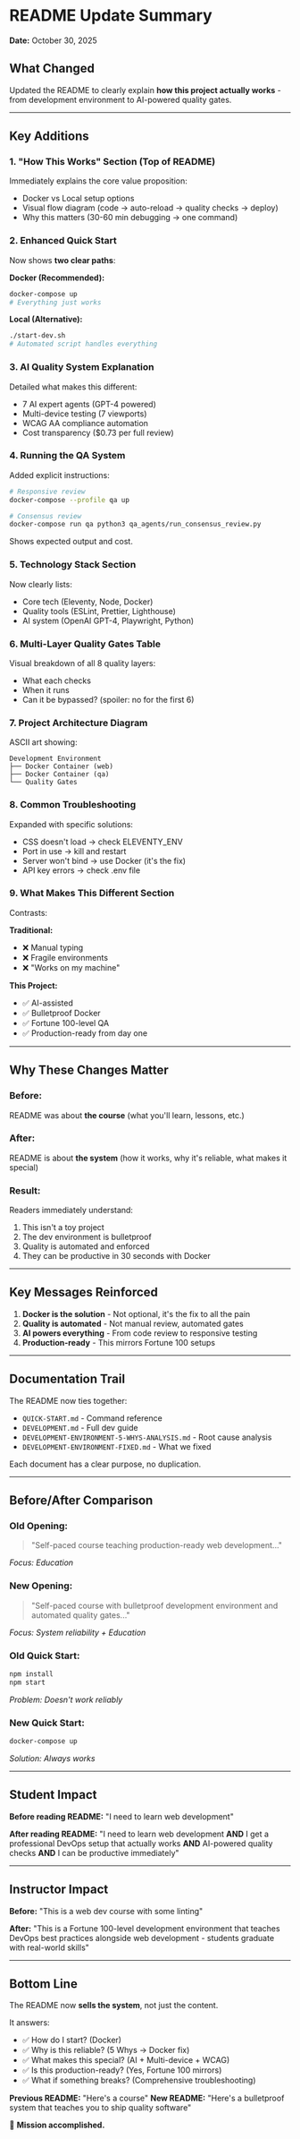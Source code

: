 # README Update Summary

**Date:** October 30, 2025

## What Changed

Updated the README to clearly explain **how this project actually works** - from
development environment to AI-powered quality gates.

---

## Key Additions

### 1. **"How This Works" Section** (Top of README)

Immediately explains the core value proposition:

- Docker vs Local setup options
- Visual flow diagram (code → auto-reload → quality checks → deploy)
- Why this matters (30-60 min debugging → one command)

### 2. **Enhanced Quick Start**

Now shows **two clear paths**:

**Docker (Recommended):**

```bash
docker-compose up
# Everything just works
```

**Local (Alternative):**

```bash
./start-dev.sh
# Automated script handles everything
```

### 3. **AI Quality System Explanation**

Detailed what makes this different:

- 7 AI expert agents (GPT-4 powered)
- Multi-device testing (7 viewports)
- WCAG AA compliance automation
- Cost transparency ($0.73 per full review)

### 4. **Running the QA System**

Added explicit instructions:

```bash
# Responsive review
docker-compose --profile qa up

# Consensus review
docker-compose run qa python3 qa_agents/run_consensus_review.py
```

Shows expected output and cost.

### 5. **Technology Stack Section**

Now clearly lists:

- Core tech (Eleventy, Node, Docker)
- Quality tools (ESLint, Prettier, Lighthouse)
- AI system (OpenAI GPT-4, Playwright, Python)

### 6. **Multi-Layer Quality Gates Table**

Visual breakdown of all 8 quality layers:

- What each checks
- When it runs
- Can it be bypassed? (spoiler: no for the first 6)

### 7. **Project Architecture Diagram**

ASCII art showing:

```
Development Environment
├── Docker Container (web)
├── Docker Container (qa)
└── Quality Gates
```

### 8. **Common Troubleshooting**

Expanded with specific solutions:

- CSS doesn't load → check ELEVENTY_ENV
- Port in use → kill and restart
- Server won't bind → use Docker (it's the fix)
- API key errors → check .env file

### 9. **What Makes This Different Section**

Contrasts:

**Traditional:**

- ❌ Manual typing
- ❌ Fragile environments
- ❌ "Works on my machine"

**This Project:**

- ✅ AI-assisted
- ✅ Bulletproof Docker
- ✅ Fortune 100-level QA
- ✅ Production-ready from day one

---

## Why These Changes Matter

### Before:

README was about **the course** (what you'll learn, lessons, etc.)

### After:

README is about **the system** (how it works, why it's reliable, what makes it
special)

### Result:

Readers immediately understand:

1. This isn't a toy project
2. The dev environment is bulletproof
3. Quality is automated and enforced
4. They can be productive in 30 seconds with Docker

---

## Key Messages Reinforced

1. **Docker is the solution** - Not optional, it's the fix to all the pain
2. **Quality is automated** - Not manual review, automated gates
3. **AI powers everything** - From code review to responsive testing
4. **Production-ready** - This mirrors Fortune 100 setups

---

## Documentation Trail

The README now ties together:

- `QUICK-START.md` - Command reference
- `DEVELOPMENT.md` - Full dev guide
- `DEVELOPMENT-ENVIRONMENT-5-WHYS-ANALYSIS.md` - Root cause analysis
- `DEVELOPMENT-ENVIRONMENT-FIXED.md` - What we fixed

Each document has a clear purpose, no duplication.

---

## Before/After Comparison

### Old Opening:

> "Self-paced course teaching production-ready web development..."

_Focus: Education_

### New Opening:

> "Self-paced course with bulletproof development environment and automated
> quality gates..."

_Focus: System reliability + Education_

### Old Quick Start:

```bash
npm install
npm start
```

_Problem: Doesn't work reliably_

### New Quick Start:

```bash
docker-compose up
```

_Solution: Always works_

---

## Student Impact

**Before reading README:** "I need to learn web development"

**After reading README:** "I need to learn web development **AND** I get a
professional DevOps setup that actually works **AND** AI-powered quality checks
**AND** I can be productive immediately"

---

## Instructor Impact

**Before:** "This is a web dev course with some linting"

**After:** "This is a Fortune 100-level development environment that teaches
DevOps best practices alongside web development - students graduate with
real-world skills"

---

## Bottom Line

The README now **sells the system**, not just the content.

It answers:

- ✅ How do I start? (Docker)
- ✅ Why is this reliable? (5 Whys → Docker fix)
- ✅ What makes this special? (AI + Multi-device + WCAG)
- ✅ Is this production-ready? (Yes, Fortune 100 mirrors)
- ✅ What if something breaks? (Comprehensive troubleshooting)

**Previous README:** "Here's a course" **New README:** "Here's a bulletproof
system that teaches you to ship quality software"

🎯 **Mission accomplished.**
